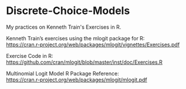 # Discrete-Choice-Models
My practices on Kenneth Train's Exercises in R.

Kenneth Train’s exercises using the mlogit package for R:     
https://cran.r-project.org/web/packages/mlogit/vignettes/Exercises.pdf

Exercise Code in R:    
https://github.com/cran/mlogit/blob/master/inst/doc/Exercises.R

Multinomial Logit Model R Package Reference:    
https://cran.r-project.org/web/packages/mlogit/mlogit.pdf    
